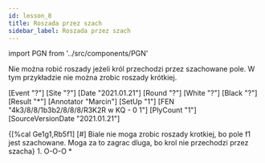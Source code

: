 ```yaml
---
id: lesson_8
title: Roszada przez szach
sidebar_label: Roszada przez szach
---
```


import PGN from '../src/components/PGN'

Nie można robić roszady jeżeli król przechodzi przez szachowane pole.
W tym przykładzie nie można zrobic roszady krótkiej.

<PGN>
[Event "?"] [Site "?"]
[Date "2021.01.21"]
[Round "?"]
[White "?"]
[Black "?"]
[Result "*"]
[Annotator "Marcin"]
[SetUp "1"]
[FEN "4k3/8/8/1b3b2/8/8/8/R3K2R w KQ - 0 1"]
[PlyCount "1"]
[SourceVersionDate "2021.01.21"]

{[%cal Ge1g1,Rb5f1] [#] Biale nie moga zrobic roszady krotkiej, bo pole f1
jest szachowane. Moga za to zagrac dluga, bo krol nie przechodzi przez szacha} 1. O-O-O *
</PGN>
